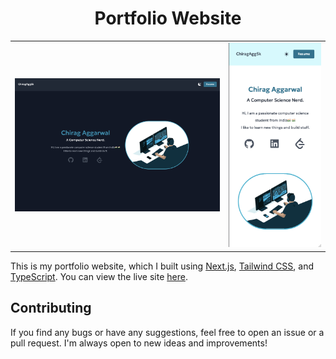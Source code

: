 <h1 align="center">
    Portfolio Website
</h1>

|                                            |                                            |
| ------------------------------------------ | ------------------------------------------ |
| ![Screenshot 1](assets/landscape_dark.png) | ![Screenshot 2](assets/portrait_light.png) |

This is my portfolio website, which I built using [Next.js](https://nextjs.org/), [Tailwind CSS](https://tailwindcss.com/), and [TypeScript](https://www.typescriptlang.org/). You can view the live site [here](https://chiragagg5k.vercel.app/).

## Contributing

If you find any bugs or have any suggestions, feel free to open an issue or a pull request. I'm always open to new ideas and improvements!
